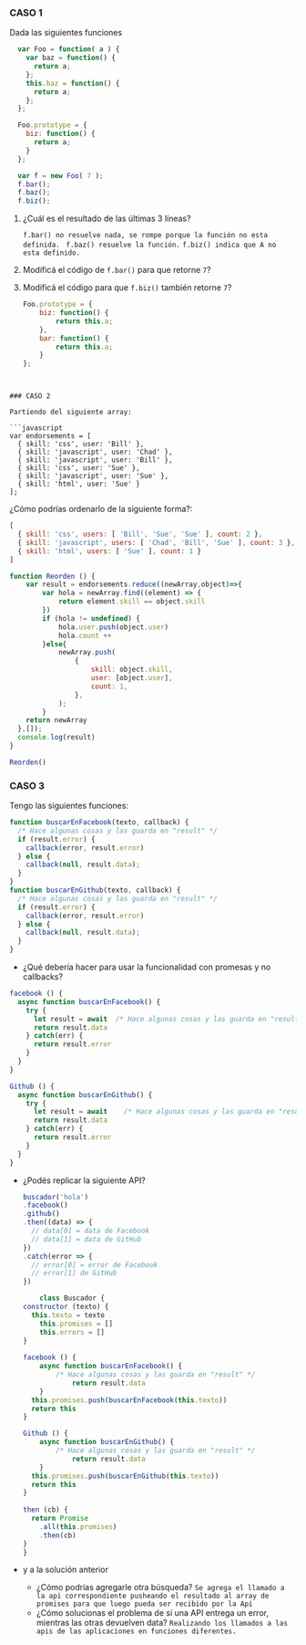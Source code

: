 ### CASO 1

 Dada las siguientes funciones

  ```javascript
    var Foo = function( a ) {
      var baz = function() {
        return a;
      };
      this.baz = function() {
        return a;
      };
    };

    Foo.prototype = {
      biz: function() {
        return a;
      }
    };

    var f = new Foo( 7 );
    f.bar(); 
    f.baz(); 
    f.biz(); 
  ```

 1. ¿Cuál es el resultado de las últimas 3 líneas?
      	 
	`f.bar() no resuelve nada, se rompe porque la función no esta definida. `
	`f.baz() resuelve la función.`
	`f.biz() indica que A no esta definido.`
	
 2. Modificá el código de `f.bar()` para que retorne `7`?

 3. Modificá el código para que `f.biz()` también retorne `7`?
    
    ```javascript
    Foo.prototype = {
    	biz: function() {
		    return this.a;
	    },
	    bar: function() {
		    return this.a;
	    }
    };
```	


### CASO 2

Partiendo del siguiente array:

```javascript
var endorsements = [
  { skill: 'css', user: 'Bill' },
  { skill: 'javascript', user: 'Chad' },
  { skill: 'javascript', user: 'Bill' },
  { skill: 'css', user: 'Sue' },
  { skill: 'javascript', user: 'Sue' },
  { skill: 'html', user: 'Sue' }
];
```

¿Cómo podrías ordenarlo de la siguiente forma?:

```javascript
[
  { skill: 'css', users: [ 'Bill', 'Sue', 'Sue' ], count: 2 },
  { skill: 'javascript', users: [ 'Chad', 'Bill', 'Sue' ], count: 3 },
  { skill: 'html', users: [ 'Sue' ], count: 1 }
]
```

```javascript
function Reorden () {	
	var result = endorsements.reduce((newArray,object)=>{
		var hola = newArray.find((element) => {
			return element.skill == object.skill
		})
		if (hola != undefined) {
			hola.user.push(object.user)
			hola.count ++
		}else{
			newArray.push(
				{
					skill: object.skill,
					user: [object.user],
					count: 1,
				},
			);
		}	
    return newArray
  },[]);
  console.log(result)
}

Reorden()
```


### CASO 3

Tengo las siguientes funciones:

```javascript
function buscarEnFacebook(texto, callback) {
  /* Hace algunas cosas y las guarda en "result" */
  if (result.error) {
    callback(error, result.error)
  } else {
    callback(null, result.data);
  }
}
function buscarEnGithub(texto, callback) {
  /* Hace algunas cosas y las guarda en "result" */
  if (result.error) {
    callback(error, result.error)
  } else {
    callback(null, result.data);
  }
}
```

  - ¿Qué debería hacer para usar la funcionalidad con promesas y no callbacks?
```javascript
facebook () {
  async function buscarEnFacebook() {
    try {		
      let result = await  /* Hace algunas cosas y las guarda en "result" */
      return result.data
    } catch(err) {
      return result.error
    }
  }
}

Github () {
  async function buscarEnGithub() {
    try {		
      let result = await    /* Hace algunas cosas y las guarda en "result" */
      return result.data
    } catch(err) {
      return result.error
    }
  }
}
```
  - ¿Podés replicar la siguiente API?
    
    ```javascript
    buscador('hola')
    .facebook()
    .github()
    .then((data) => {
      // data[0] = data de Facebook
      // data[1] = data de GitHub
    })
    .catch(error => {
      // error[0] = error de Facebook
      // error[1] de GitHub
    })
    ```
    
    
    
    ```javascript
        class Buscador {
	constructor (texto) {
	  this.texto = texto
		this.promises = []
		this.errors = []
	}
  
	facebook () {
		async function buscarEnFacebook() {
			/* Hace algunas cosas y las guarda en "result" */
				return result.data
		}
	  this.promises.push(buscarEnFacebook(this.texto))
	  return this
	}

	Github () {
		async function buscarEnGithub() {
			/* Hace algunas cosas y las guarda en "result" */		
				return result.data
		}
	  this.promises.push(buscarEnGithub(this.texto))
	  return this
	}
  
	then (cb) {
	  return Promise
		.all(this.promises)
		.then(cb)
	}
	}
    
    ```
  - y a la solución anterior
    - ¿Cómo podrías agregarle otra búsqueda?
       ` Se agrega el llamado a la api correspondiente pusheando el resultado al array de promises para que luego pueda ser recibido por la Api `
    - ¿Cómo solucionas el problema de si una API entrega un error, mientras las otras devuelven data?
        `Realizando los llamados a las apis de las aplicaciones en funciones diferentes.`







